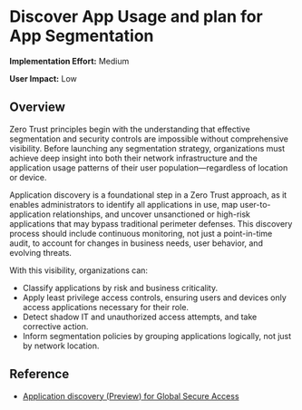 ﻿# Discover App Usage and plan for App Segmentation

**Implementation Effort:** Medium

**User Impact:** Low 

## Overview
Zero Trust principles begin with the understanding that effective segmentation and security controls are impossible without comprehensive visibility. Before launching any segmentation strategy, organizations must achieve deep insight into both their network infrastructure and the application usage patterns of their user population—regardless of location or device.

Application discovery is a foundational step in a Zero Trust approach, as it enables administrators to identify all applications in use, map user-to-application relationships, and uncover unsanctioned or high-risk applications that may bypass traditional perimeter defenses. This discovery process should include continuous monitoring, not just a point-in-time audit, to account for changes in business needs, user behavior, and evolving threats.

With this visibility, organizations can:
- Classify applications by risk and business criticality.
- Apply least privilege access controls, ensuring users and devices only access applications necessary for their role.
- Detect shadow IT and unauthorized access attempts, and take corrective action.
- Inform segmentation policies by grouping applications logically, not just by network location.

## Reference
- [Application discovery (Preview) for Global Secure Access](https://learn.microsoft.com/en-us/entra/global-secure-access/how-to-application-discovery)
